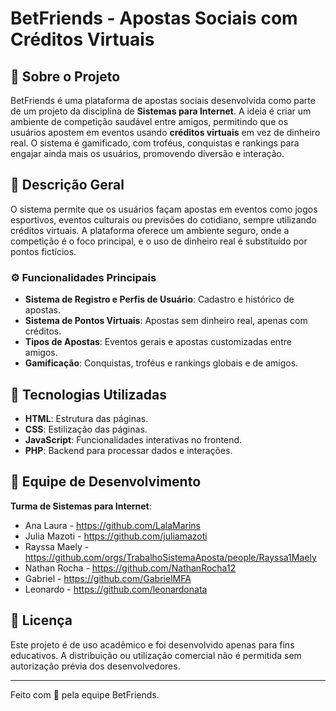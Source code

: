 # BetFriends - Apostas Sociais com Créditos Virtuais
 
## 🎯 Sobre o Projeto
 
BetFriends é uma plataforma de apostas sociais desenvolvida como parte de um projeto da disciplina de **Sistemas para Internet**. A ideia é criar um ambiente de competição saudável entre amigos, permitindo que os usuários apostem em eventos usando **créditos virtuais** em vez de dinheiro real. O sistema é gamificado, com troféus, conquistas e rankings para engajar ainda mais os usuários, promovendo diversão e interação.
 
## 📝 Descrição Geral
 
O sistema permite que os usuários façam apostas em eventos como jogos esportivos, eventos culturais ou previsões do cotidiano, sempre utilizando créditos virtuais. A plataforma oferece um ambiente seguro, onde a competição é o foco principal, e o uso de dinheiro real é substituído por pontos fictícios.
 
### ⚙️ Funcionalidades Principais
 
- **Sistema de Registro e Perfis de Usuário**: Cadastro e histórico de apostas.
- **Sistema de Pontos Virtuais**: Apostas sem dinheiro real, apenas com créditos.
- **Tipos de Apostas**: Eventos gerais e apostas customizadas entre amigos.
- **Gamificação**: Conquistas, troféus e rankings globais e de amigos.
 
## 🚀 Tecnologias Utilizadas
 
- **HTML**: Estrutura das páginas.
- **CSS**: Estilização das páginas.
- **JavaScript**: Funcionalidades interativas no frontend.
- **PHP**: Backend para processar dados e interações.
 
## 👥 Equipe de Desenvolvimento
 
**Turma de Sistemas para Internet**:
 
- Ana Laura - https://github.com/LalaMarins
- Julia Mazoti - https://github.com/juliamazoti
- Rayssa Maely - https://github.com/orgs/TrabalhoSistemaAposta/people/Rayssa1Maely
- Nathan Rocha - https://github.com/NathanRocha12
- Gabriel - https://github.com/GabrielMFA
- Leonardo - https://github.com/leonardonata
 
## 📝 Licença
 
Este projeto é de uso acadêmico e foi desenvolvido apenas para fins educativos. A distribuição ou utilização comercial não é permitida sem autorização prévia dos desenvolvedores.
 
---
 
Feito com 💜 pela equipe BetFriends.
